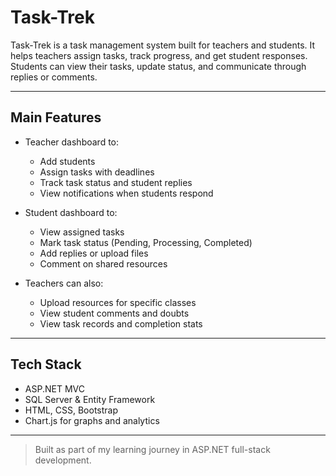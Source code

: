 # Task-Trek
Task-Trek is a task management system built for teachers and students. It helps teachers assign tasks, track progress, and get student responses. Students can view their tasks, update status, and communicate through replies or comments.

---

##  Main Features

- Teacher dashboard to:
  - Add students
  - Assign tasks with deadlines
  - Track task status and student replies
  - View notifications when students respond

- Student dashboard to:
  - View assigned tasks
  - Mark task status (Pending, Processing, Completed)
  - Add replies or upload files
  - Comment on shared resources

- Teachers can also:
  - Upload resources for specific classes
  - View student comments and doubts
  - View task records and completion stats

---

## Tech Stack

- ASP.NET MVC  
- SQL Server & Entity Framework  
- HTML, CSS, Bootstrap  
- Chart.js for graphs and analytics  

---
> Built as part of my learning journey in ASP.NET full-stack development.

